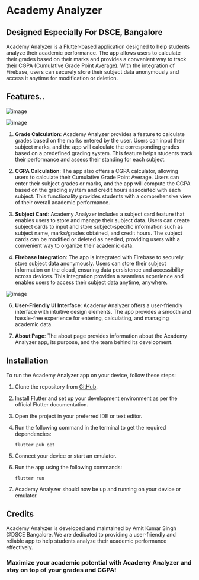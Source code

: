 # Academy Analyzer
## Designed Especially For DSCE, Bangalore

Academy Analyzer is a Flutter-based application designed to help students analyze their academic performance. The app allows users to calculate their grades based on their marks and provides a convenient way to track their CGPA (Cumulative Grade Point Average). With the integration of Firebase, users can securely store their subject data anonymously and access it anytime for modification or deletion.

## Features..

![image](https://github.com/itheaks/AcadApp/assets/134759689/f1ed4669-3c0f-402b-b201-da1ad33d966d)

![image](https://github.com/itheaks/AcadApp/assets/134759689/835a5b9a-cfad-478f-86c7-2d23f381bed6)



1. **Grade Calculation**: Academy Analyzer provides a feature to calculate grades based on the marks entered by the user. Users can input their subject marks, and the app will calculate the corresponding grades based on a predefined grading system. This feature helps students track their performance and assess their standing for each subject.

2. **CGPA Calculation**: The app also offers a CGPA calculator, allowing users to calculate their Cumulative Grade Point Average. Users can enter their subject grades or marks, and the app will compute the CGPA based on the grading system and credit hours associated with each subject. This functionality provides students with a comprehensive view of their overall academic performance.

3. **Subject Card**: Academy Analyzer includes a subject card feature that enables users to store and manage their subject data. Users can create subject cards to input and store subject-specific information such as subject name, marks/grades obtained, and credit hours. The subject cards can be modified or deleted as needed, providing users with a convenient way to organize their academic data.

4. **Firebase Integration**: The app is integrated with Firebase to securely store subject data anonymously. Users can store their subject information on the cloud, ensuring data persistence and accessibility across devices. This integration provides a seamless experience and enables users to access their subject data anytime, anywhere.

![image](https://github.com/itheaks/AcadApp/assets/134759689/a07873e8-bd4f-42db-a851-69b176233256)

6. **User-Friendly UI Interface**: Academy Analyzer offers a user-friendly interface with intuitive design elements. The app provides a smooth and hassle-free experience for entering, calculating, and managing academic data. 

7. **About Page**: The about page provides information about the Academy Analyzer app, its purpose, and the team behind its development.

## Installation

To run the Academy Analyzer app on your device, follow these steps:

1. Clone the repository from [GitHub](https://github.com/your-repository-link).

2. Install Flutter and set up your development environment as per the official Flutter documentation.

3. Open the project in your preferred IDE or text editor.

4. Run the following command in the terminal to get the required dependencies:

   ```
   flutter pub get
   ```

5. Connect your device or start an emulator.

6. Run the app using the following commands:

   ```
   flutter run
   ```

7. Academy Analyzer should now be up and running on your device or emulator.

## Credits

Academy Analyzer is developed and maintained by Amit Kumar Singh @DSCE Bangalore. We are dedicated to providing a user-friendly and reliable app to help students analyze their academic performance effectively.


### Maximize your academic potential with Academy Analyzer and stay on top of your grades and CGPA!

